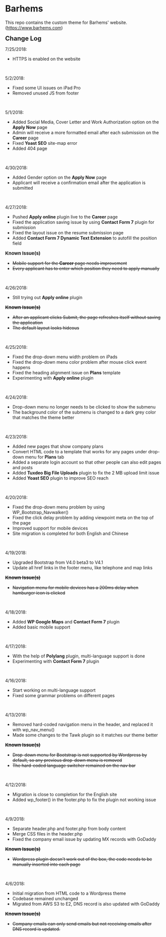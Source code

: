 # Barhems

This repo contains the custom theme for Barhems' website. (https://www.barhems.com)


<strong style="font-size:20px">Change Log</strong><br />

7/25/2018:
<ul><li>HTTPS is enabled on the website</li>
</ul>
<br />

5/2/2018:
<ul><li>Fixed some UI issues on iPad Pro</li>
<li>Removed unused JS from footer</li>
</ul>
<br />

5/1/2018:
<ul><li>Added Social Media, Cover Letter and Work Authorization option on the <b>Apply Now</b> page</li>
<li>Admin will receive a more formatted email after each submission on the <b>Career</b> page</li>
<li>Fixed <b>Yoast SEO</b> site-map error</li>
<li>Added 404 page</li>
</ul>
<br />


4/30/2018:
<ul><li>Added Gender option on the <b>Apply Now</b> page</li>
<li>Applicant will receive a confirmation email after the application is submitted</li>
</ul>
<br />

4/27/2018:
<ul><li>Pushed <b>Apply online</b> plugin live to the <b>Career</b> page</li>
<li>Fixed the application saving issue by using <b>Contact Form 7</b> plugin for submission</li>
<li>Fixed the layout issue on the resume submission page</li>
<li>Added <b>Contact Form 7 Dynamic Text Extension</b> to autofill the position field</li> 
</ul>
<strong style="font-size:15px">Known Issue(s)</strong><br />
<ul>
<strike><li>Mobile support for the <b>Career</b> page needs improvement</li></strike>
<strike><li>Every applicant has to enter which position they need to apply manually</li></strike>
</ul>
<br />

4/26/2018:
<ul><li>Still trying out <b>Apply online</b> plugin</li> 
</ul>
<strike> 
<strong style="font-size:15px">Known Issue(s)</strong><br />
<ul>
<li>After an applicant clicks Submit, the page refreshes itself without saving the application</li>
<li>The default layout looks hideous</li>
</ul>
</strike>
<br />

4/25/2018:
<ul><li>Fixed the drop-down menu width problem on iPads</li>
<li>Fixed the drop-down menu color problem after mouse click event happens</li>
<li>Fixed the heading alignment issue on <b>Plans</b> template</li>
<li>Experimenting with <b>Apply online</b> plugin </li> 
</ul>
<br />

4/24/2018:
<ul><li>Drop-down menu no longer needs to be clicked to show the submenu</li>
<li>The background color of the submenu is changed to a dark grey color that matches the theme better</li>
</ul>
<br />

4/23/2018:
<ul><li>Added new pages that show company plans</li>
<li>Convert HTML code to a template that works for any pages under drop-down menu for <b>Plans</b> tab</li>
<li>Added a separate login account so that other people can also edit pages and posts</li>
<li>Added <b>Tuxdeo Big File Uploads</b> plugin to fix the 2 MB upload limit issue</li>
<li>Added <b>Yoast SEO</b> plugin to improve SEO reach</li>
</ul>
<br />

4/20/2018:
<ul><li>Fixed the drop-down menu problem by using WP_Bootstrap_Navwalker()</li>
<li>Fixed the click delay problem by adding viewpoint meta on the top of the page</li>
<li>Improved support for mobile devices</li>
<li>Site migration is completed for both English and Chinese</li>
</ul>
<br />

4/19/2018:
<ul><li>Upgraded Bootstrap from V4.0 beta3 to V4.1</li>
<li>Update all href links in the footer menu, like telephone and map links</div>
</ul>
<strike> 
<strong style="font-size:15px">Known Issue(s)</strong><br />
<ul>
<li>Navigation menu for mobile devices has a 200ms delay when hamburger icon is clicked</li>
</ul>
</strike>
<br />

4/18/2018:
<ul><li>Added <b>WP Google Maps</b> and <b>Contact Form 7</b> plugin</li>
<li>Added basic mobile support</li>
</ul>
<br />

4/17/2018:
<ul><li>With the help of <b>Polylang</b> plugin, multi-language support is done</li>
<li>Experimenting with <b>Contact Form 7</b> plugin</li>
</ul>
<br />

4/16/2018:
<ul><li>Start working on multi-language support</li>
<li>Fixed some grammar problems on different pages</li>
</ul>
<br />

4/13/2018:
<ul><li>Removed hard-coded navigation menu in the header, and replaced it with wp_nav_menu()</li>
<li>Made some changes to the Tawk plugin so it matches our theme better</li>
</ul>
<strike> 
<strong style="font-size:15px">Known Issue(s)</strong><br />
<ul>
<li>Drop-down menu for Bootstrap is not supported by Wordpress by default, so any previous drop-down menu is removed</li>
<li>The hard-coded language switcher remained on the nav bar</li>
</ul>
</strike>
<br />


4/12/2018:
<ul><li>Migration is close to completion for the English site</li>
<li>Added wp_footer() in the footer.php to fix the plugin not working issue</li>
</ul>
<br />

4/9/2018:
<ul><li>Separate header.php and footer.php from body content</li>
<li>Merge CSS files in the header.php</li>
<li>Fixed the company email issue by updating MX records with GoDaddy</li>
</ul>
<strike> 
<strong style="font-size:15px">Known Issue(s)</strong><br />
<ul>
<li>Wordpress plugin doesn't work out of the box, the code needs to be manually inserted into each page</li>
</ul>
</strike>
<br />

4/6/2018: 
<ul><li>Initial migration from HTML code to a Wordpress theme</li>
<li>Codebase remained unchanged</li>
<li>Migrated from AWS S3 to E2, DNS record is also updated with GoDaddy</li>
</ul>
<strike> 
<strong style="font-size:15px">Known Issue(s)</strong><br />
<ul>
<li>Company emails can only send emails but not receiving emails after DNS record is updated.</li>
</ul>
</strike>
</ul>
